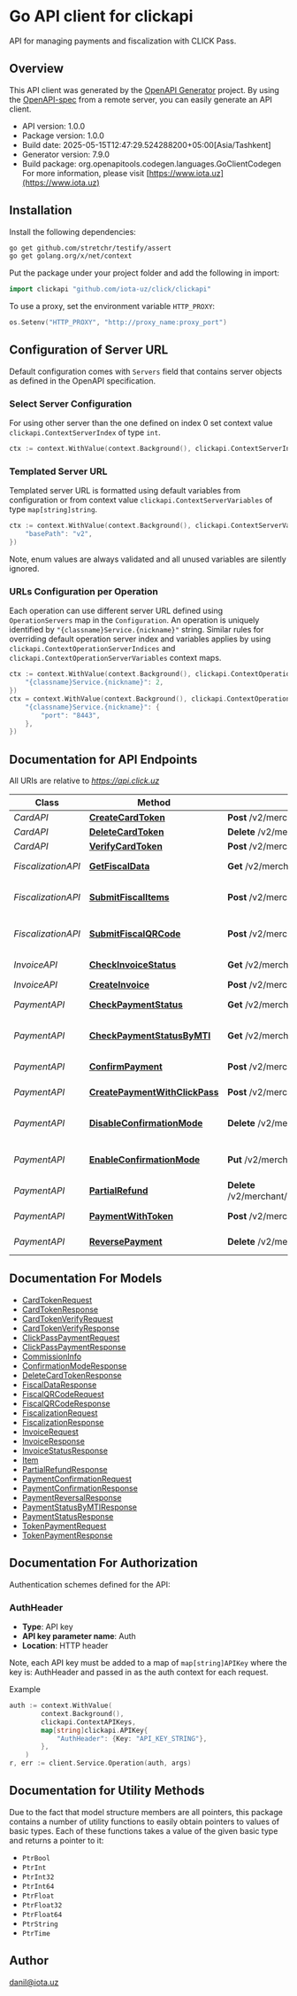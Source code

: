 # Go API client for clickapi

API for managing payments and fiscalization with CLICK Pass.

## Overview
This API client was generated by the [OpenAPI Generator](https://openapi-generator.tech) project.  By using the [OpenAPI-spec](https://www.openapis.org/) from a remote server, you can easily generate an API client.

- API version: 1.0.0
- Package version: 1.0.0
- Build date: 2025-05-15T12:47:29.524288200+05:00[Asia/Tashkent]
- Generator version: 7.9.0
- Build package: org.openapitools.codegen.languages.GoClientCodegen
For more information, please visit [https://www.iota.uz](https://www.iota.uz)

## Installation

Install the following dependencies:

```sh
go get github.com/stretchr/testify/assert
go get golang.org/x/net/context
```

Put the package under your project folder and add the following in import:

```go
import clickapi "github.com/iota-uz/click/clickapi"
```

To use a proxy, set the environment variable `HTTP_PROXY`:

```go
os.Setenv("HTTP_PROXY", "http://proxy_name:proxy_port")
```

## Configuration of Server URL

Default configuration comes with `Servers` field that contains server objects as defined in the OpenAPI specification.

### Select Server Configuration

For using other server than the one defined on index 0 set context value `clickapi.ContextServerIndex` of type `int`.

```go
ctx := context.WithValue(context.Background(), clickapi.ContextServerIndex, 1)
```

### Templated Server URL

Templated server URL is formatted using default variables from configuration or from context value `clickapi.ContextServerVariables` of type `map[string]string`.

```go
ctx := context.WithValue(context.Background(), clickapi.ContextServerVariables, map[string]string{
	"basePath": "v2",
})
```

Note, enum values are always validated and all unused variables are silently ignored.

### URLs Configuration per Operation

Each operation can use different server URL defined using `OperationServers` map in the `Configuration`.
An operation is uniquely identified by `"{classname}Service.{nickname}"` string.
Similar rules for overriding default operation server index and variables applies by using `clickapi.ContextOperationServerIndices` and `clickapi.ContextOperationServerVariables` context maps.

```go
ctx := context.WithValue(context.Background(), clickapi.ContextOperationServerIndices, map[string]int{
	"{classname}Service.{nickname}": 2,
})
ctx = context.WithValue(context.Background(), clickapi.ContextOperationServerVariables, map[string]map[string]string{
	"{classname}Service.{nickname}": {
		"port": "8443",
	},
})
```

## Documentation for API Endpoints

All URIs are relative to *https://api.click.uz*

Class | Method | HTTP request | Description
------------ | ------------- | ------------- | -------------
*CardAPI* | [**CreateCardToken**](docs/CardAPI.md#createcardtoken) | **Post** /v2/merchant/card_token/request | Create card token
*CardAPI* | [**DeleteCardToken**](docs/CardAPI.md#deletecardtoken) | **Delete** /v2/merchant/card_token/{service_id}/{card_token} | Delete card token
*CardAPI* | [**VerifyCardToken**](docs/CardAPI.md#verifycardtoken) | **Post** /v2/merchant/card_token/verify | Verify card token
*FiscalizationAPI* | [**GetFiscalData**](docs/FiscalizationAPI.md#getfiscaldata) | **Get** /v2/merchant/payment/ofd_data/{service_id}/{payment_id} | Retrieving fiscal data (URL)
*FiscalizationAPI* | [**SubmitFiscalItems**](docs/FiscalizationAPI.md#submitfiscalitems) | **Post** /v2/merchant/payment/ofd_data/submit_items | Fiscalization of goods and services
*FiscalizationAPI* | [**SubmitFiscalQRCode**](docs/FiscalizationAPI.md#submitfiscalqrcode) | **Post** /v2/merchant/payment/ofd_data/submit_qrcode | Registering already fiscalized check
*InvoiceAPI* | [**CheckInvoiceStatus**](docs/InvoiceAPI.md#checkinvoicestatus) | **Get** /v2/merchant/invoice/status/{service_id}/{invoice_id} | Invoice status check
*InvoiceAPI* | [**CreateInvoice**](docs/InvoiceAPI.md#createinvoice) | **Post** /v2/merchant/invoice/create | Create invoice
*PaymentAPI* | [**CheckPaymentStatus**](docs/PaymentAPI.md#checkpaymentstatus) | **Get** /v2/merchant/payment/status/{service_id}/{payment_id} | Payment status check
*PaymentAPI* | [**CheckPaymentStatusByMTI**](docs/PaymentAPI.md#checkpaymentstatusbymti) | **Get** /v2/merchant/payment/status_by_mti/{service_id}/{merchant_trans_id} | Payment status check by merchant_trans_id
*PaymentAPI* | [**ConfirmPayment**](docs/PaymentAPI.md#confirmpayment) | **Post** /v2/merchant/click_pass/confirm | Payment confirmation
*PaymentAPI* | [**CreatePaymentWithClickPass**](docs/PaymentAPI.md#createpaymentwithclickpass) | **Post** /v2/merchant/click_pass/payment | Payment with CLICK Pass
*PaymentAPI* | [**DisableConfirmationMode**](docs/PaymentAPI.md#disableconfirmationmode) | **Delete** /v2/merchant/click_pass/confirmation/{service_id} | Disable confirmation mode
*PaymentAPI* | [**EnableConfirmationMode**](docs/PaymentAPI.md#enableconfirmationmode) | **Put** /v2/merchant/click_pass/confirmation/{service_id} | Enable confirmation mode
*PaymentAPI* | [**PartialRefund**](docs/PaymentAPI.md#partialrefund) | **Delete** /v2/merchant/payment/partial_reversal/{service_id}/{payment_id}/{amount} | Partial refund
*PaymentAPI* | [**PaymentWithToken**](docs/PaymentAPI.md#paymentwithtoken) | **Post** /v2/merchant/card_token/payment | Payment with token
*PaymentAPI* | [**ReversePayment**](docs/PaymentAPI.md#reversepayment) | **Delete** /v2/merchant/payment/reversal/{service_id}/{payment_id} | Payment reversal (cancel)


## Documentation For Models

 - [CardTokenRequest](docs/CardTokenRequest.md)
 - [CardTokenResponse](docs/CardTokenResponse.md)
 - [CardTokenVerifyRequest](docs/CardTokenVerifyRequest.md)
 - [CardTokenVerifyResponse](docs/CardTokenVerifyResponse.md)
 - [ClickPassPaymentRequest](docs/ClickPassPaymentRequest.md)
 - [ClickPassPaymentResponse](docs/ClickPassPaymentResponse.md)
 - [CommissionInfo](docs/CommissionInfo.md)
 - [ConfirmationModeResponse](docs/ConfirmationModeResponse.md)
 - [DeleteCardTokenResponse](docs/DeleteCardTokenResponse.md)
 - [FiscalDataResponse](docs/FiscalDataResponse.md)
 - [FiscalQRCodeRequest](docs/FiscalQRCodeRequest.md)
 - [FiscalQRCodeResponse](docs/FiscalQRCodeResponse.md)
 - [FiscalizationRequest](docs/FiscalizationRequest.md)
 - [FiscalizationResponse](docs/FiscalizationResponse.md)
 - [InvoiceRequest](docs/InvoiceRequest.md)
 - [InvoiceResponse](docs/InvoiceResponse.md)
 - [InvoiceStatusResponse](docs/InvoiceStatusResponse.md)
 - [Item](docs/Item.md)
 - [PartialRefundResponse](docs/PartialRefundResponse.md)
 - [PaymentConfirmationRequest](docs/PaymentConfirmationRequest.md)
 - [PaymentConfirmationResponse](docs/PaymentConfirmationResponse.md)
 - [PaymentReversalResponse](docs/PaymentReversalResponse.md)
 - [PaymentStatusByMTIResponse](docs/PaymentStatusByMTIResponse.md)
 - [PaymentStatusResponse](docs/PaymentStatusResponse.md)
 - [TokenPaymentRequest](docs/TokenPaymentRequest.md)
 - [TokenPaymentResponse](docs/TokenPaymentResponse.md)


## Documentation For Authorization


Authentication schemes defined for the API:
### AuthHeader

- **Type**: API key
- **API key parameter name**: Auth
- **Location**: HTTP header

Note, each API key must be added to a map of `map[string]APIKey` where the key is: AuthHeader and passed in as the auth context for each request.

Example

```go
auth := context.WithValue(
		context.Background(),
		clickapi.ContextAPIKeys,
		map[string]clickapi.APIKey{
			"AuthHeader": {Key: "API_KEY_STRING"},
		},
	)
r, err := client.Service.Operation(auth, args)
```


## Documentation for Utility Methods

Due to the fact that model structure members are all pointers, this package contains
a number of utility functions to easily obtain pointers to values of basic types.
Each of these functions takes a value of the given basic type and returns a pointer to it:

* `PtrBool`
* `PtrInt`
* `PtrInt32`
* `PtrInt64`
* `PtrFloat`
* `PtrFloat32`
* `PtrFloat64`
* `PtrString`
* `PtrTime`

## Author

danil@iota.uz

